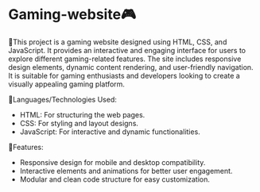 # Gaming-website🎮
  
📝This project is a gaming website designed using HTML, CSS, and JavaScript. It provides an interactive and engaging interface for users to explore different gaming-related features. The site includes responsive design elements, dynamic content rendering, and user-friendly navigation. It is suitable for gaming enthusiasts and developers looking to create a visually appealing gaming platform.

📌Languages/Technologies Used:  
- HTML: For structuring the web pages.  
- CSS: For styling and layout designs.  
- JavaScript: For interactive and dynamic functionalities.  

📌Features:  
- Responsive design for mobile and desktop compatibility.  
- Interactive elements and animations for better user engagement.  
- Modular and clean code structure for easy customization.
